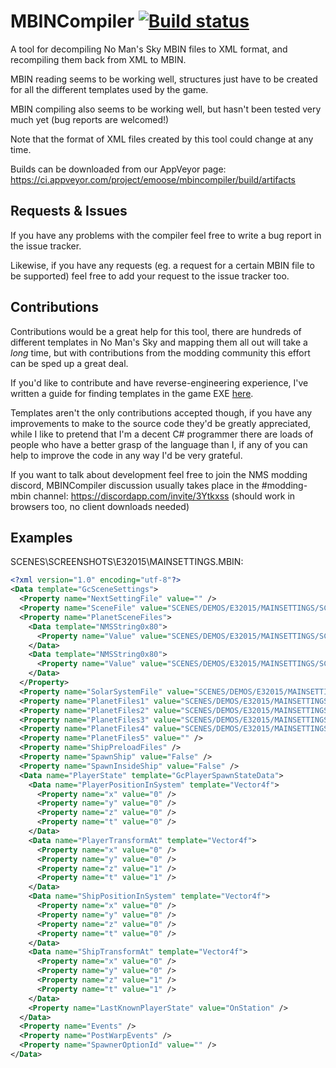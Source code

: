 # MBINCompiler [![Build status](https://ci.appveyor.com/api/projects/status/kivetlncubq7wktl?svg=true)](https://ci.appveyor.com/project/emoose/mbincompiler)

A tool for decompiling No Man's Sky MBIN files to XML format, and recompiling them back from XML to MBIN.

MBIN reading seems to be working well, structures just have to be created for all the different templates used by the game. 

MBIN compiling also seems to be working well, but hasn't been tested very much yet (bug reports are welcomed!)

Note that the format of XML files created by this tool could change at any time.

Builds can be downloaded from our AppVeyor page: https://ci.appveyor.com/project/emoose/mbincompiler/build/artifacts

Requests & Issues
---
If you have any problems with the compiler feel free to write a bug report in the issue tracker.

Likewise, if you have any requests (eg. a request for a certain MBIN file to be supported) feel free to add your request to the issue tracker too.

Contributions
---
Contributions would be a great help for this tool, there are hundreds of different templates in No Man's Sky and mapping them all out will take a *long* time, but with contributions from the modding community this effort can be sped up a great deal.

If you'd like to contribute and have reverse-engineering experience, I've written a guide for finding templates in the game EXE [here](http://pastebin.com/5vdpCHnv).

Templates aren't the only contributions accepted though, if you have any improvements to make to the source code they'd be greatly appreciated, while I like to pretend that I'm a decent C# programmer there are loads of people who have a better grasp of the language than I, if any of you can help to improve the code in any way I'd be very grateful.

If you want to talk about development feel free to join the NMS modding discord, MBINCompiler discussion usually takes place in the #modding-mbin channel: https://discordapp.com/invite/3Ytkxss (should work in browsers too, no client downloads needed)

Examples
---
SCENES\SCREENSHOTS\E32015\MAINSETTINGS.MBIN:

```xml
<?xml version="1.0" encoding="utf-8"?>
<Data template="GcSceneSettings">
  <Property name="NextSettingFile" value="" />
  <Property name="SceneFile" value="SCENES/DEMOS/E32015/MAINSETTINGS/SCENES/SPACE.SCENE.MBIN" />
  <Property name="PlanetSceneFiles">
    <Data template="NMSString0x80">
      <Property name="Value" value="SCENES/DEMOS/E32015/MAINSETTINGS/SCENES/PLANET0.SCENE.MBIN" />
    </Data>
    <Data template="NMSString0x80">
      <Property name="Value" value="SCENES/DEMOS/E32015/MAINSETTINGS/SCENES/PLANET1.SCENE.MBIN" />
    </Data>
  </Property>
  <Property name="SolarSystemFile" value="SCENES/DEMOS/E32015/MAINSETTINGS/SOLARSYSTEMS/SOLARSYSTEM.MBIN" />
  <Property name="PlanetFiles1" value="SCENES/DEMOS/E32015/MAINSETTINGS/PLANETS/SUGAS.MBIN" />
  <Property name="PlanetFiles2" value="SCENES/DEMOS/E32015/MAINSETTINGS/PLANETS/OBEK.MBIN" />
  <Property name="PlanetFiles3" value="SCENES/DEMOS/E32015/MAINSETTINGS/PLANETS/ARMCHAIR.MBIN" />
  <Property name="PlanetFiles4" value="SCENES/DEMOS/E32015/MAINSETTINGS/PLANETS/METYUK.MBIN" />
  <Property name="PlanetFiles5" value="" />
  <Property name="ShipPreloadFiles" />
  <Property name="SpawnShip" value="False" />
  <Property name="SpawnInsideShip" value="False" />
  <Data name="PlayerState" template="GcPlayerSpawnStateData">
    <Data name="PlayerPositionInSystem" template="Vector4f">
      <Property name="x" value="0" />
      <Property name="y" value="0" />
      <Property name="z" value="0" />
      <Property name="t" value="0" />
    </Data>
    <Data name="PlayerTransformAt" template="Vector4f">
      <Property name="x" value="0" />
      <Property name="y" value="0" />
      <Property name="z" value="1" />
      <Property name="t" value="1" />
    </Data>
    <Data name="ShipPositionInSystem" template="Vector4f">
      <Property name="x" value="0" />
      <Property name="y" value="0" />
      <Property name="z" value="0" />
      <Property name="t" value="0" />
    </Data>
    <Data name="ShipTransformAt" template="Vector4f">
      <Property name="x" value="0" />
      <Property name="y" value="0" />
      <Property name="z" value="1" />
      <Property name="t" value="1" />
    </Data>
    <Property name="LastKnownPlayerState" value="OnStation" />
  </Data>
  <Property name="Events" />
  <Property name="PostWarpEvents" />
  <Property name="SpawnerOptionId" value="" />
</Data>
```
